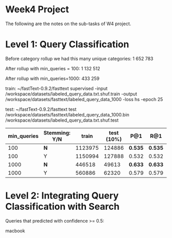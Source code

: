 Week4 Project
===
The following are the notes on the sub-tasks of W4 project.

Level 1: Query Classification
===

Before category rollup we had this many unique categories: 1 652 783

After rollup with min_queries = 100: 1 132 512

After rollup with min_queries=1000: 433 259



train:
~/fastText-0.9.2/fasttext supervised -input /workspace/datasets/labeled_query_data.txt.shuf.train -output /workspace/datasets/fasttext/labeled_query_data_1000 -loss hs -epoch 25

test:
~/fastText-0.9.2/fasttext test /workspace/datasets/fasttext/labeled_query_data_1000.bin /workspace/datasets/labeled_query_data.txt.shuf.test



| min_queries | Stemming: Y/N | train   | test (10%) | P@1   | R@1   | P@3   | R@3   | P@5   | R@5   |
|-------------|---------------|---------|------------|-------|-------|-------|-------|-------|-------|
| 100         | **N**         | 1123975 | 124886     | **0.535** | **0.535** | 0.246 | 0.737 | 0.162 | 0.811 |
| 100         | Y             | 1150994 | 127888     | 0.532 | 0.532 | 0.244 | 0.733 | 0.162 | 0.809 |
| 1000        | **N**         | 446518  | 49613      | **0.633** | **0.633** | 0.264 | 0.791 | 0.17  | 0.85  |
| 1000        | Y             | 560886  | 62320      | 0.579 | 0.579 | 0.249 | 0.748 | 0.163 | 0.815 |


Level 2: Integrating Query Classification with Search
===
Queries that predicted with confidence >= 0.5:

macbook
